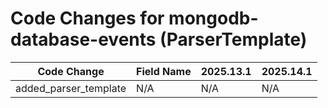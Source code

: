 # Code Changes for mongodb-database-events (ParserTemplate)

| Code Change | Field Name | 2025.13.1 | 2025.14.1 |
|-------------|------------|-----------|------------|
| added_parser_template | N/A | N/A | N/A |
